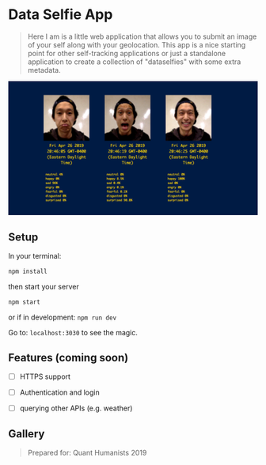 # Data Selfie App
> Here I am is a little web application that allows you to submit an image of your self along with your geolocation. This app is a nice starting point for other self-tracking applications or just a standalone application to create a collection of "dataselfies" with some extra metadata.

![](assets/cover-expressions.png)


## Setup

In your terminal:
```sh
npm install
```

then start your server
```sh
npm start
```
or if in development: `npm run dev`

Go to: `localhost:3030` to see the magic.

## Features (coming soon)

- [ ] HTTPS support
- [ ] Authentication and login
- [ ] querying other APIs (e.g. weather)


## Gallery
> Prepared for: Quant Humanists 2019
